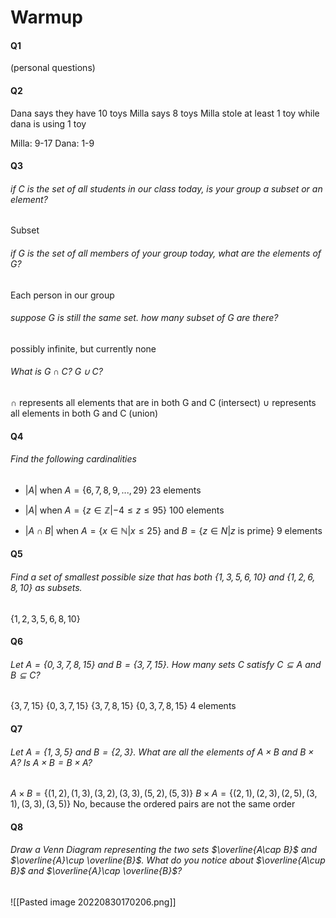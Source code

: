 # Warmup 
#### Q1
(personal questions)

#### Q2
Dana says they have 10 toys
Milla says 8 toys
Milla stole at least 1 toy while dana is using 1 toy

Milla: 9-17
Dana: 1-9

#### Q3
###### if $C$ is the set of all students in our class today, is your group a subset or an element?

Subset

###### if $G$ is the set of all members of your group today, what are the elements of $G$?

Each person in our group

###### suppose $G$ is still the same set. how many subset of G are there?

possibly infinite, but currently none

###### What is $G\cap C$? $G\cup C$?
$\cap$ represents all elements that are in both G and C (intersect)
$\cup$ represents all elements in both G and C (union)

#### Q4
###### Find the following cardinalities
- $|A|$ when $A=\{6,7,8,9,...,29\}$
23 elements

- $|A|$ when $A=\{z\in \mathbb{Z}|-4\leq z\leq 95 \}$
100 elements

- $|A\cap B|$ when $A=\{x\in \mathbb{N} |x\leq 25\}$ and $B=\{z\in N|z$ is prime$\}$
9 elements

#### Q5
###### Find a set of smallest possible size that has both $\{1,3,5,6,10\}$ and $\{1,2,6,8,10\}$ as subsets.
$\{1,2,3,5,6,8,10\}$

#### Q6
###### Let $A=\{0,3,7,8,15\}$ and $B=\{3,7,15\}$. How many sets $C$ satisfy $C\subseteq A$ and $B\subseteq C$?
$\{3,7,15\}$
$\{0,3,7,15\}$
$\{3,7,8,15\}$
$\{0,3,7,8,15\}$
4 elements

#### Q7
###### Let $A=\{1,3,5\}$ and $B=\{2,3\}$. What are all the elements of $A\times B$ and $B\times A$? Is $A\times B=B\times A$?
$A\times B=\{(1,2),(1,3),(3,2),(3,3),(5,2),(5,3)\}$
$B\times A=\{(2,1),(2,3),(2,5),(3,1),(3,3),(3,5)\}$
No, because the ordered pairs are not the same order

#### Q8
###### Draw a Venn Diagram representing the two sets $\overline{A\cap B}$ and $\overline{A}\cup \overline{B}$. What do you notice about $\overline{A\cup B}$ and $\overline{A}\cap \overline{B}$?
![[Pasted image 20220830170206.png]]

